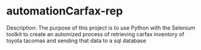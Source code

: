 # automationCarfax-rep

Description: The purpose of this project is to use Python with the Selenium toolkit to create an automized process of retrieving
carfax inventory of toyota tacomas and sending that data to a sql database
